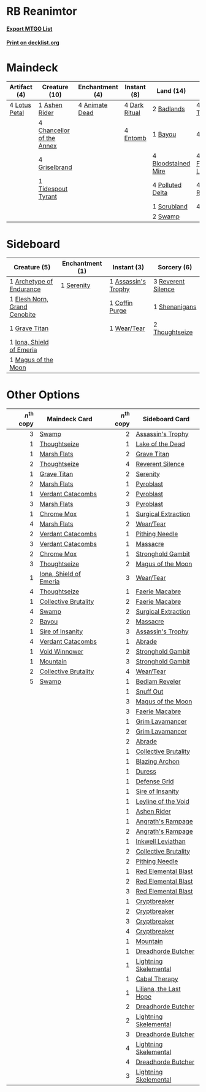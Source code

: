 # RB Reanimtor

#### [Export MTGO List](../collection/RB%20Reanimtor/RB%20Reanimtor.txt)
#### [Print on decklist.org](http://decklist.org/?deckmain=4%09Animate%20Dead%0A1%09Ashen%20Rider%0A2%09Badlands%0A1%09Bayou%0A4%09Bloodstained%20Mire%0A4%09Cabal%20Therapy%0A4%09Chancellor%20of%20the%20Annex%0A4%09Dark%20Ritual%0A4%09Entomb%0A4%09Exhume%0A4%09Faithless%20Looting%0A4%09Griselbrand%0A4%09Lotus%20Petal%0A4%09Polluted%20Delta%0A4%09Reanimate%0A1%09Scrubland%0A2%09Swamp%0A1%09Tidespout%20Tyrant%0A4%09Unmask&deckside=1%09Archetype%20of%20Endurance%0A1%09Assassin's%20Trophy%0A1%09Coffin%20Purge%0A1%09Elesh%20Norn,%20Grand%20Cenobite%0A1%09Grave%20Titan%0A1%09Iona,%20Shield%20of%20Emeria%0A1%09Magus%20of%20the%20Moon%0A3%09Reverent%20Silence%0A1%09Serenity%0A1%09Shenanigans%0A2%09Thoughtseize%0A1%09Wear/Tear)
# Maindeck

|                                      Artifact (4)                                      |                                           Creature (10)                                            |                                   Enchantment (4)                                    |                                     Instant (8)                                     |                                          Land (14)                                           |                                         Sorcery (20)                                         |
|----------------------------------------------------------------------------------------|----------------------------------------------------------------------------------------------------|--------------------------------------------------------------------------------------|-------------------------------------------------------------------------------------|----------------------------------------------------------------------------------------------|----------------------------------------------------------------------------------------------|
|4 [Lotus Petal](http://gatherer.wizards.com/Pages/Card/Details.aspx?multiverseid=420602)|1 [Ashen Rider](http://gatherer.wizards.com/Pages/Card/Details.aspx?multiverseid=373689)            |4 [Animate Dead](http://gatherer.wizards.com/Pages/Card/Details.aspx?multiverseid=645)|4 [Dark Ritual](http://gatherer.wizards.com/Pages/Card/Details.aspx?multiverseid=651)|2 [Badlands](http://gatherer.wizards.com/Pages/Card/Details.aspx?multiverseid=878)            |4 [Cabal Therapy](http://gatherer.wizards.com/Pages/Card/Details.aspx?multiverseid=413625)    |
|                                                                                        |4 [Chancellor of the Annex](http://gatherer.wizards.com/Pages/Card/Details.aspx?multiverseid=218083)|                                                                                      |4 [Entomb](http://gatherer.wizards.com/Pages/Card/Details.aspx?multiverseid=413629)  |1 [Bayou](http://gatherer.wizards.com/Pages/Card/Details.aspx?multiverseid=879)               |4 [Exhume](http://gatherer.wizards.com/Pages/Card/Details.aspx?multiverseid=21153)            |
|                                                                                        |4 [Griselbrand](http://gatherer.wizards.com/Pages/Card/Details.aspx?multiverseid=239995)            |                                                                                      |                                                                                     |4 [Bloodstained Mire](http://gatherer.wizards.com/Pages/Card/Details.aspx?multiverseid=405094)|4 [Faithless Looting](http://gatherer.wizards.com/Pages/Card/Details.aspx?multiverseid=389512)|
|                                                                                        |1 [Tidespout Tyrant](http://gatherer.wizards.com/Pages/Card/Details.aspx?multiverseid=446102)       |                                                                                      |                                                                                     |4 [Polluted Delta](http://gatherer.wizards.com/Pages/Card/Details.aspx?multiverseid=405104)   |4 [Reanimate](http://gatherer.wizards.com/Pages/Card/Details.aspx?multiverseid=220576)        |
|                                                                                        |                                                                                                    |                                                                                      |                                                                                     |1 [Scrubland](http://gatherer.wizards.com/Pages/Card/Details.aspx?multiverseid=882)           |4 [Unmask](http://gatherer.wizards.com/Pages/Card/Details.aspx?multiverseid=19829)            |
|                                                                                        |                                                                                                    |                                                                                      |                                                                                     |2 [Swamp](http://gatherer.wizards.com/Pages/Card/Details.aspx?multiverseid=439858)            |                                                                                              |


# Sideboard

|                                             Creature (5)                                              |                                  Enchantment (1)                                   |                                         Instant (3)                                          |                                        Sorcery (6)                                         |
|-------------------------------------------------------------------------------------------------------|------------------------------------------------------------------------------------|----------------------------------------------------------------------------------------------|--------------------------------------------------------------------------------------------|
|1 [Archetype of Endurance](http://gatherer.wizards.com/Pages/Card/Details.aspx?multiverseid=378488)    |1 [Serenity](http://gatherer.wizards.com/Pages/Card/Details.aspx?multiverseid=15360)|1 [Assassin's Trophy](http://gatherer.wizards.com/Pages/Card/Details.aspx?multiverseid=452902)|3 [Reverent Silence](http://gatherer.wizards.com/Pages/Card/Details.aspx?multiverseid=22316)|
|1 [Elesh Norn, Grand Cenobite](http://gatherer.wizards.com/Pages/Card/Details.aspx?multiverseid=438584)|                                                                                    |1 [Coffin Purge](http://gatherer.wizards.com/Pages/Card/Details.aspx?multiverseid=30762)      |1 [Shenanigans](http://gatherer.wizards.com/Pages/Card/Details.aspx?multiverseid=464095)    |
|1 [Grave Titan](http://gatherer.wizards.com/Pages/Card/Details.aspx?multiverseid=389540)               |                                                                                    |1 [Wear/Tear](http://gatherer.wizards.com/Pages/Card/Details.aspx?multiverseid=368950)        |2 [Thoughtseize](http://gatherer.wizards.com/Pages/Card/Details.aspx?multiverseid=438676)   |
|1 [Iona, Shield of Emeria](http://gatherer.wizards.com/Pages/Card/Details.aspx?multiverseid=397800)    |                                                                                    |                                                                                              |                                                                                            |
|1 [Magus of the Moon](http://gatherer.wizards.com/Pages/Card/Details.aspx?multiverseid=136152)         |                                                                                    |                                                                                              |                                                                                            |


# Other Options

|*n*<sup>th</sup> copy|                                          Maindeck Card                                          |*n*<sup>th</sup> copy|                                         Sideboard Card                                          |
|--------------------:|-------------------------------------------------------------------------------------------------|--------------------:|-------------------------------------------------------------------------------------------------|
|                    3|[Swamp](http://gatherer.wizards.com/Pages/Card/Details.aspx?multiverseid=439858)                 |                    2|[Assassin's Trophy](http://gatherer.wizards.com/Pages/Card/Details.aspx?multiverseid=452902)     |
|                    1|[Thoughtseize](http://gatherer.wizards.com/Pages/Card/Details.aspx?multiverseid=438676)          |                    1|[Lake of the Dead](http://gatherer.wizards.com/Pages/Card/Details.aspx?multiverseid=3234)        |
|                    1|[Marsh Flats](http://gatherer.wizards.com/Pages/Card/Details.aspx?multiverseid=405101)           |                    2|[Grave Titan](http://gatherer.wizards.com/Pages/Card/Details.aspx?multiverseid=389540)           |
|                    2|[Thoughtseize](http://gatherer.wizards.com/Pages/Card/Details.aspx?multiverseid=438676)          |                    4|[Reverent Silence](http://gatherer.wizards.com/Pages/Card/Details.aspx?multiverseid=22316)       |
|                    1|[Grave Titan](http://gatherer.wizards.com/Pages/Card/Details.aspx?multiverseid=389540)           |                    2|[Serenity](http://gatherer.wizards.com/Pages/Card/Details.aspx?multiverseid=15360)               |
|                    2|[Marsh Flats](http://gatherer.wizards.com/Pages/Card/Details.aspx?multiverseid=405101)           |                    1|[Pyroblast](http://gatherer.wizards.com/Pages/Card/Details.aspx?multiverseid=4083)               |
|                    1|[Verdant Catacombs](http://gatherer.wizards.com/Pages/Card/Details.aspx?multiverseid=405113)     |                    2|[Pyroblast](http://gatherer.wizards.com/Pages/Card/Details.aspx?multiverseid=4083)               |
|                    3|[Marsh Flats](http://gatherer.wizards.com/Pages/Card/Details.aspx?multiverseid=405101)           |                    3|[Pyroblast](http://gatherer.wizards.com/Pages/Card/Details.aspx?multiverseid=4083)               |
|                    1|[Chrome Mox](http://gatherer.wizards.com/Pages/Card/Details.aspx?multiverseid=413761)            |                    1|[Surgical Extraction](http://gatherer.wizards.com/Pages/Card/Details.aspx?multiverseid=397706)   |
|                    4|[Marsh Flats](http://gatherer.wizards.com/Pages/Card/Details.aspx?multiverseid=405101)           |                    2|[Wear/Tear](http://gatherer.wizards.com/Pages/Card/Details.aspx?multiverseid=368950)             |
|                    2|[Verdant Catacombs](http://gatherer.wizards.com/Pages/Card/Details.aspx?multiverseid=405113)     |                    1|[Pithing Needle](http://gatherer.wizards.com/Pages/Card/Details.aspx?multiverseid=129526)        |
|                    3|[Verdant Catacombs](http://gatherer.wizards.com/Pages/Card/Details.aspx?multiverseid=405113)     |                    1|[Massacre](http://gatherer.wizards.com/Pages/Card/Details.aspx?multiverseid=21324)               |
|                    2|[Chrome Mox](http://gatherer.wizards.com/Pages/Card/Details.aspx?multiverseid=413761)            |                    1|[Stronghold Gambit](http://gatherer.wizards.com/Pages/Card/Details.aspx?multiverseid=21357)      |
|                    3|[Thoughtseize](http://gatherer.wizards.com/Pages/Card/Details.aspx?multiverseid=438676)          |                    2|[Magus of the Moon](http://gatherer.wizards.com/Pages/Card/Details.aspx?multiverseid=136152)     |
|                    1|[Iona, Shield of Emeria](http://gatherer.wizards.com/Pages/Card/Details.aspx?multiverseid=397800)|                    3|[Wear/Tear](http://gatherer.wizards.com/Pages/Card/Details.aspx?multiverseid=368950)             |
|                    4|[Thoughtseize](http://gatherer.wizards.com/Pages/Card/Details.aspx?multiverseid=438676)          |                    1|[Faerie Macabre](http://gatherer.wizards.com/Pages/Card/Details.aspx?multiverseid=201822)        |
|                    1|[Collective Brutality](http://gatherer.wizards.com/Pages/Card/Details.aspx?multiverseid=414380)  |                    2|[Faerie Macabre](http://gatherer.wizards.com/Pages/Card/Details.aspx?multiverseid=201822)        |
|                    4|[Swamp](http://gatherer.wizards.com/Pages/Card/Details.aspx?multiverseid=439858)                 |                    2|[Surgical Extraction](http://gatherer.wizards.com/Pages/Card/Details.aspx?multiverseid=397706)   |
|                    2|[Bayou](http://gatherer.wizards.com/Pages/Card/Details.aspx?multiverseid=879)                    |                    2|[Massacre](http://gatherer.wizards.com/Pages/Card/Details.aspx?multiverseid=21324)               |
|                    1|[Sire of Insanity](http://gatherer.wizards.com/Pages/Card/Details.aspx?multiverseid=369068)      |                    3|[Assassin's Trophy](http://gatherer.wizards.com/Pages/Card/Details.aspx?multiverseid=452902)     |
|                    4|[Verdant Catacombs](http://gatherer.wizards.com/Pages/Card/Details.aspx?multiverseid=405113)     |                    1|[Abrade](http://gatherer.wizards.com/Pages/Card/Details.aspx?multiverseid=430772)                |
|                    1|[Void Winnower](http://gatherer.wizards.com/Pages/Card/Details.aspx?multiverseid=402093)         |                    2|[Stronghold Gambit](http://gatherer.wizards.com/Pages/Card/Details.aspx?multiverseid=21357)      |
|                    1|[Mountain](http://gatherer.wizards.com/Pages/Card/Details.aspx?multiverseid=439859)              |                    3|[Stronghold Gambit](http://gatherer.wizards.com/Pages/Card/Details.aspx?multiverseid=21357)      |
|                    2|[Collective Brutality](http://gatherer.wizards.com/Pages/Card/Details.aspx?multiverseid=414380)  |                    4|[Wear/Tear](http://gatherer.wizards.com/Pages/Card/Details.aspx?multiverseid=368950)             |
|                    5|[Swamp](http://gatherer.wizards.com/Pages/Card/Details.aspx?multiverseid=439858)                 |                    1|[Bedlam Reveler](http://gatherer.wizards.com/Pages/Card/Details.aspx?multiverseid=414415)        |
|                     |                                                                                                 |                    1|[Snuff Out](http://gatherer.wizards.com/Pages/Card/Details.aspx?multiverseid=201794)             |
|                     |                                                                                                 |                    3|[Magus of the Moon](http://gatherer.wizards.com/Pages/Card/Details.aspx?multiverseid=136152)     |
|                     |                                                                                                 |                    3|[Faerie Macabre](http://gatherer.wizards.com/Pages/Card/Details.aspx?multiverseid=201822)        |
|                     |                                                                                                 |                    1|[Grim Lavamancer](http://gatherer.wizards.com/Pages/Card/Details.aspx?multiverseid=430589)       |
|                     |                                                                                                 |                    2|[Grim Lavamancer](http://gatherer.wizards.com/Pages/Card/Details.aspx?multiverseid=430589)       |
|                     |                                                                                                 |                    2|[Abrade](http://gatherer.wizards.com/Pages/Card/Details.aspx?multiverseid=430772)                |
|                     |                                                                                                 |                    1|[Collective Brutality](http://gatherer.wizards.com/Pages/Card/Details.aspx?multiverseid=414380)  |
|                     |                                                                                                 |                    1|[Blazing Archon](http://gatherer.wizards.com/Pages/Card/Details.aspx?multiverseid=420675)        |
|                     |                                                                                                 |                    1|[Duress](http://gatherer.wizards.com/Pages/Card/Details.aspx?multiverseid=14557)                 |
|                     |                                                                                                 |                    1|[Defense Grid](http://gatherer.wizards.com/Pages/Card/Details.aspx?multiverseid=45481)           |
|                     |                                                                                                 |                    1|[Sire of Insanity](http://gatherer.wizards.com/Pages/Card/Details.aspx?multiverseid=369068)      |
|                     |                                                                                                 |                    1|[Leyline of the Void](http://gatherer.wizards.com/Pages/Card/Details.aspx?multiverseid=107682)   |
|                     |                                                                                                 |                    1|[Ashen Rider](http://gatherer.wizards.com/Pages/Card/Details.aspx?multiverseid=373689)           |
|                     |                                                                                                 |                    1|[Angrath's Rampage](http://gatherer.wizards.com/Pages/Card/Details.aspx?multiverseid=461112)     |
|                     |                                                                                                 |                    2|[Angrath's Rampage](http://gatherer.wizards.com/Pages/Card/Details.aspx?multiverseid=461112)     |
|                     |                                                                                                 |                    1|[Inkwell Leviathan](http://gatherer.wizards.com/Pages/Card/Details.aspx?multiverseid=451046)     |
|                     |                                                                                                 |                    2|[Collective Brutality](http://gatherer.wizards.com/Pages/Card/Details.aspx?multiverseid=414380)  |
|                     |                                                                                                 |                    2|[Pithing Needle](http://gatherer.wizards.com/Pages/Card/Details.aspx?multiverseid=129526)        |
|                     |                                                                                                 |                    1|[Red Elemental Blast](http://gatherer.wizards.com/Pages/Card/Details.aspx?multiverseid=814)      |
|                     |                                                                                                 |                    2|[Red Elemental Blast](http://gatherer.wizards.com/Pages/Card/Details.aspx?multiverseid=814)      |
|                     |                                                                                                 |                    3|[Red Elemental Blast](http://gatherer.wizards.com/Pages/Card/Details.aspx?multiverseid=814)      |
|                     |                                                                                                 |                    1|[Cryptbreaker](http://gatherer.wizards.com/Pages/Card/Details.aspx?multiverseid=414381)          |
|                     |                                                                                                 |                    2|[Cryptbreaker](http://gatherer.wizards.com/Pages/Card/Details.aspx?multiverseid=414381)          |
|                     |                                                                                                 |                    3|[Cryptbreaker](http://gatherer.wizards.com/Pages/Card/Details.aspx?multiverseid=414381)          |
|                     |                                                                                                 |                    4|[Cryptbreaker](http://gatherer.wizards.com/Pages/Card/Details.aspx?multiverseid=414381)          |
|                     |                                                                                                 |                    1|[Mountain](http://gatherer.wizards.com/Pages/Card/Details.aspx?multiverseid=439859)              |
|                     |                                                                                                 |                    1|[Dreadhorde Butcher](http://gatherer.wizards.com/Pages/Card/Details.aspx?multiverseid=461121)    |
|                     |                                                                                                 |                    1|[Lightning Skelemental](http://gatherer.wizards.com/Pages/Card/Details.aspx?multiverseid=464157) |
|                     |                                                                                                 |                    1|[Cabal Therapy](http://gatherer.wizards.com/Pages/Card/Details.aspx?multiverseid=413625)         |
|                     |                                                                                                 |                    1|[Liliana, the Last Hope](http://gatherer.wizards.com/Pages/Card/Details.aspx?multiverseid=414388)|
|                     |                                                                                                 |                    2|[Dreadhorde Butcher](http://gatherer.wizards.com/Pages/Card/Details.aspx?multiverseid=461121)    |
|                     |                                                                                                 |                    2|[Lightning Skelemental](http://gatherer.wizards.com/Pages/Card/Details.aspx?multiverseid=464157) |
|                     |                                                                                                 |                    3|[Dreadhorde Butcher](http://gatherer.wizards.com/Pages/Card/Details.aspx?multiverseid=461121)    |
|                     |                                                                                                 |                    4|[Lightning Skelemental](http://gatherer.wizards.com/Pages/Card/Details.aspx?multiverseid=464157) |
|                     |                                                                                                 |                    4|[Dreadhorde Butcher](http://gatherer.wizards.com/Pages/Card/Details.aspx?multiverseid=461121)    |
|                     |                                                                                                 |                    3|[Lightning Skelemental](http://gatherer.wizards.com/Pages/Card/Details.aspx?multiverseid=464157) |

